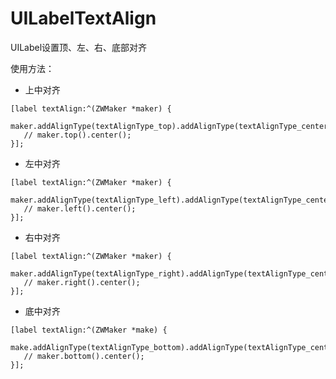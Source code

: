 # UILabelTextAlign
UILabel设置顶、左、右、底部对齐

使用方法：
* 上中对齐

```
[label textAlign:^(ZWMaker *maker) {
   maker.addAlignType(textAlignType_top).addAlignType(textAlignType_center);
   // maker.top().center();
}];
 ```
 
 * 左中对齐

```
[label textAlign:^(ZWMaker *maker) {
   maker.addAlignType(textAlignType_left).addAlignType(textAlignType_center);
   // maker.left().center();
}];
 ```
 
 * 右中对齐

```
[label textAlign:^(ZWMaker *maker) {
   maker.addAlignType(textAlignType_right).addAlignType(textAlignType_center);
   // maker.right().center();
}];
 ```
 
 * 底中对齐

```
[label textAlign:^(ZWMaker *make) {
   make.addAlignType(textAlignType_bottom).addAlignType(textAlignType_center);
   // maker.bottom().center();
}];
 ```

